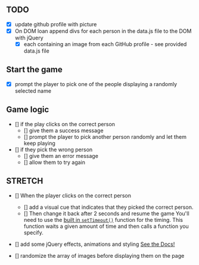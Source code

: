 ## TODO

- [x] update github profile with picture
- [x] On DOM loan append divs for each person in the data.js file to the DOM with jQuery
  - [x] each containing an image from each GitHub profile - see provided data.js file

## Start the game

- [x] prompt the player to pick one of the people displaying a randomly selected name

## Game logic

- [] if the play clicks on the correct person
  - [] give them a success message
  - [] prompt the player to pick another person randomly and let them keep playing
- [] if they pick the wrong person
  - [] give them an error message
  - [] allow them to try again

## STRETCH

- [] When the player clicks on the correct person

  - [] add a visual cue that indicates that they picked the correct person.
  - [] Then change it back after 2 seconds and resume the game
    You'll need to use the [built in `setTimeout()`](https://developer.mozilla.org/en-US/docs/Web/API/WindowTimers/setTimeout) function for the timing. This function waits a given amount of time and then calls a function you specify.

- [] add some jQuery effects, animations and styling [See the Docs!](https://api.jquery.com/category/effects/)
- [] randomize the array of images before displaying them on the page
